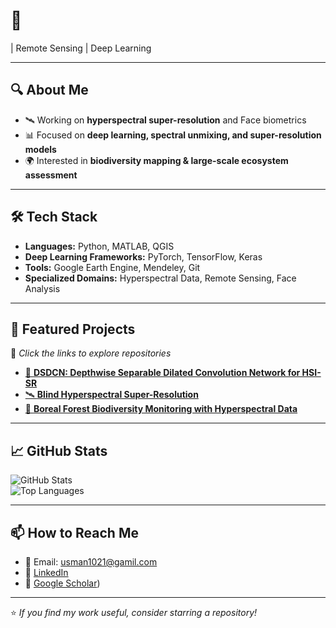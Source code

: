# 👋  

| Remote Sensing | Deep Learning

---

## 🔍 About Me
- 🛰 Working on **hyperspectral super-resolution** and Face biometrics 
- 📊 Focused on **deep learning, spectral unmixing, and super-resolution models**  
- 🌍 Interested in **biodiversity mapping & large-scale ecosystem assessment**    

---

## 🛠 Tech Stack
- **Languages:** Python, MATLAB, QGIS
- **Deep Learning Frameworks:** PyTorch, TensorFlow, Keras  
- **Tools:** Google Earth Engine, Mendeley, Git
- **Specialized Domains:** Hyperspectral Data, Remote Sensing, Face Analysis  

---

## 📂 Featured Projects
🔗 *Click the links to explore repositories*  

- [🌈 **DSDCN: Depthwise Separable Dilated Convolution Network for HSI-SR**](https://github.com/yourusername/DSDCN)  
- [🛰 **Blind Hyperspectral Super-Resolution**](https://github.com/yourusername/blind-HSI-SR)  
- [🌳 **Boreal Forest Biodiversity Monitoring with Hyperspectral Data**](https://github.com/yourusername/boreal-biodiversity)  

---

## 📈 GitHub Stats
![GitHub Stats](https://github-readme-stats.vercel.app/api?username=yourusername&show_icons=true&theme=default)  
![Top Languages](https://github-readme-stats.vercel.app/api/top-langs/?username=yourusername&layout=compact)

---

## 📫 How to Reach Me
- 📧 Email: [usman1021@gamil.com](mailto:usman1021@gamil.com)  
- 🔗 [LinkedIn](https://www.linkedin.com/in/your-linkedin)  
- 🔗 [Google Scholar](https://scholar.google.dk/citations?user=Zu-0ve0AAAAJ&hl=en))

---

⭐ *If you find my work useful, consider starring a repository!*

